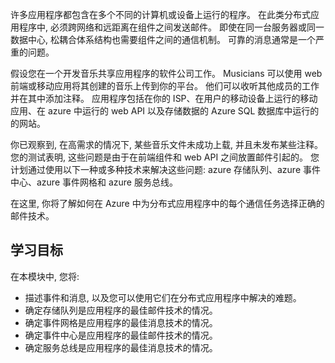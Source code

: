 许多应用程序都包含在多个不同的计算机或设备上运行的程序。 在此类分布式应用程序中, 必须跨网络和远距离在组件之间发送邮件。 即使在同一台服务器或同一数据中心, 松耦合体系结构也需要组件之间的通信机制。 可靠的消息通常是一个严重的问题。

假设您在一个开发音乐共享应用程序的软件公司工作。 Musicians 可以使用 web 前端或移动应用将其创建的音乐上传到你的平台。 他们可以收听其他成员的工作并在其中添加注释。 应用程序包括在你的 ISP、在用户的移动设备上运行的移动应用、在 azure 中运行的 web API 以及存储数据的 Azure SQL 数据库中运行的的网站。

你已观察到, 在高需求的情况下, 某些音乐文件未成功上载, 并且未发布某些注释。 您的测试表明, 这些问题是由于在前端组件和 web API 之间放置邮件引起的。 您计划通过使用以下一种或多种技术来解决这些问题: azure 存储队列、azure 事件中心、azure 事件网格和 azure 服务总线。

在这里, 你将了解如何在 Azure 中为分布式应用程序中的每个通信任务选择正确的邮件技术。

## <a name="learning-objectives"></a>学习目标
在本模块中, 您将:

- 描述事件和消息, 以及您可以使用它们在分布式应用程序中解决的难题。
- 确定存储队列是应用程序的最佳邮件技术的情况。
- 确定事件网格是应用程序的最佳消息技术的情况。
- 确定事件中心是应用程序的最佳邮件技术的情况。
- 确定服务总线是应用程序的最佳消息技术的情况。